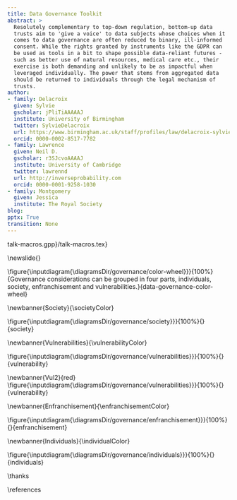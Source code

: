 ```yaml
---
title: Data Governance Toolkit
abstract: > 
  Resolutely complementary to top-down regulation, bottom-up data
  trusts aim to 'give a voice' to data subjects whose choices when it
  comes to data governance are often reduced to binary, ill-informed
  consent. While the rights granted by instruments like the GDPR can
  be used as tools in a bit to shape possible data-reliant futures -
  such as better use of natural resources, medical care etc., their
  exercise is both demanding and unlikely to be as impactful when
  leveraged individually. The power that stems from aggregated data
  should be returned to individuals through the legal mechanism of
  trusts.
author:
- family: Delacroix
  given: Sylvie
  gscholar: jPliTiAAAAAJ
  institute: University of Birmingham
  twitter: SylvieDelacroix
  url: https://www.birmingham.ac.uk/staff/profiles/law/delacroix-sylvie.aspx
  orcid: 0000-0002-8517-7782
- family: Lawrence
  given: Neil D.
  gscholar: r3SJcvoAAAAJ
  institute: University of Cambridge
  twitter: lawrennd
  url: http://inverseprobability.com
  orcid: 0000-0001-9258-1030
- family: Montgomery
  given: Jessica
  institute: The Royal Society
blog: 
pptx: True
transition: None
---
```



talk-macros.gpp}/talk-macros.tex}

\newslide{}

\figure{\inputdiagram{\diagramsDir/governance/color-wheel}}}{100%}{Governance considerations can be grouped in four parts, individuals, society, enfranchisement and vulnerabilities.}{data-governance-color-wheel}


\newbanner{Society}{\societyColor}

\figure{\inputdiagram{\diagramsDir/governance/society}}}{100%}{}{society}

\newbanner{Vulnerabilities}{\vulnerabilityColor}

\figure{\inputdiagram{\diagramsDir/governance/vulnerabilities}}}{100%}{}{vulnerability}

\newbanner{Vul2}{red}
\figure{\inputdiagram{\diagramsDir/governance/vulnerabilities}}}{100%}{}{vulnerability}

\newbanner{Enfranchisement}{\enfranchisementColor}

\figure{\inputdiagram{\diagramsDir/governance/enfranchisement}}}{100%}{}{enfranchisement}

\newbanner{Individuals}{\individualColor}

\figure{\inputdiagram{\diagramsDir/governance/individuals}}}{100%}{}{individuals}


\thanks

\references

